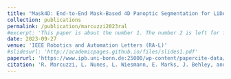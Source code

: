 ```yaml
---
title: "Mask4D: End-to-End Mask-Based 4D Panoptic Segmentation for LiDAR Sequences"
collection: publications
permalink: /publication/marcuzzi2023ral
#excerpt: 'This paper is about the number 1. The number 2 is left for future work.'
date: 2023-09-27
venue: 'IEEE Robotics and Automation Letters (RA-L)'
#slidesurl: 'http://academicpages.github.io/files/slides1.pdf'
paperurl: 'https://www.ipb.uni-bonn.de:25000/wp-content/papercite-data/pdf/marcuzzi2023ral.pdf'
citation: 'R. Marcuzzi, L. Nunes, L. Wiesmann, E. Marks, J. Behley, and C. Stachniss, “Mask4D: End-to-End Mask-Based 4D Panoptic Segmentation for LiDAR Sequences,” IEEE Robotics and Automation Letters (RA-L), vol. 8, iss. 11, pp. 7487-7494, 2023.'
---
```

